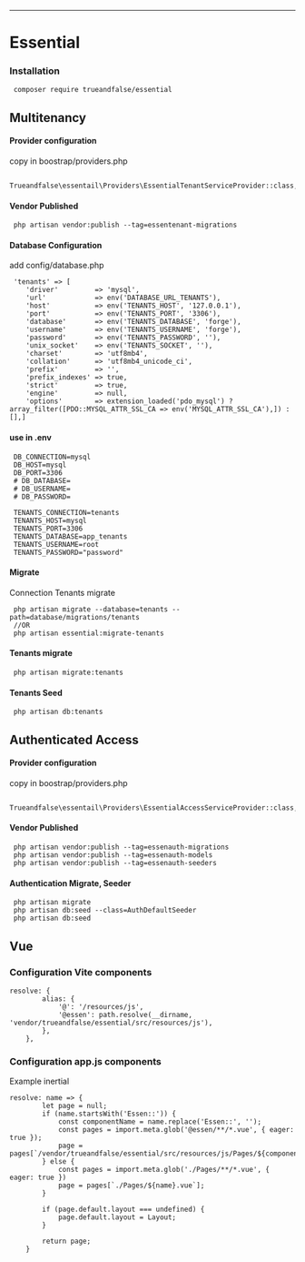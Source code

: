 ---

# Essential

### Installation

```
 composer require trueandfalse/essential
```

## Multitenancy

#### Provider configuration

copy in boostrap/providers.php

```
 Trueandfalse\essentail\Providers\EssentialTenantServiceProvider::class,
```

#### Vendor Published

```
 php artisan vendor:publish --tag=essentenant-migrations
```

#### Database Configuration

add config/database.php

```
 'tenants' => [
    'driver'         => 'mysql',
    'url'            => env('DATABASE_URL_TENANTS'),
    'host'           => env('TENANTS_HOST', '127.0.0.1'),
    'port'           => env('TENANTS_PORT', '3306'),
    'database'       => env('TENANTS_DATABASE', 'forge'),
    'username'       => env('TENANTS_USERNAME', 'forge'),
    'password'       => env('TENANTS_PASSWORD', ''),
    'unix_socket'    => env('TENANTS_SOCKET', ''),
    'charset'        => 'utf8mb4',
    'collation'      => 'utf8mb4_unicode_ci',
    'prefix'         => '',
    'prefix_indexes' => true,
    'strict'         => true,
    'engine'         => null,
    'options'        => extension_loaded('pdo_mysql') ? array_filter([PDO::MYSQL_ATTR_SSL_CA => env('MYSQL_ATTR_SSL_CA'),]) : [],]
```

#### use in .env

```
 DB_CONNECTION=mysql
 DB_HOST=mysql
 DB_PORT=3306
 # DB_DATABASE=
 # DB_USERNAME=
 # DB_PASSWORD=

 TENANTS_CONNECTION=tenants
 TENANTS_HOST=mysql
 TENANTS_PORT=3306
 TENANTS_DATABASE=app_tenants
 TENANTS_USERNAME=root
 TENANTS_PASSWORD="password"
```

#### Migrate

Connection Tenants migrate

```
 php artisan migrate --database=tenants --path=database/migrations/tenants
 //OR
 php artisan essential:migrate-tenants
```

#### Tenants migrate

```
 php artisan migrate:tenants
```

#### Tenants Seed

```
 php artisan db:tenants
```

## Authenticated Access

#### Provider configuration

copy in boostrap/providers.php

```
 Trueandfalse\essentail\Providers\EssentialAccessServiceProvider::class,
```

#### Vendor Published

```
 php artisan vendor:publish --tag=essenauth-migrations
 php artisan vendor:publish --tag=essenauth-models
 php artisan vendor:publish --tag=essenauth-seeders
```

#### Authentication Migrate, Seeder

```
 php artisan migrate
 php artisan db:seed --class=AuthDefaultSeeder
 php artisan db:seed
```

## Vue

### Configuration Vite components

```
resolve: {
        alias: {
            '@': '/resources/js',
            '@essen': path.resolve(__dirname, 'vendor/trueandfalse/essential/src/resources/js'),
        },
    },
```

### Configuration app.js components

Example inertial

```
resolve: name => {
        let page = null;
        if (name.startsWith('Essen::')) {
            const componentName = name.replace('Essen::', '');
            const pages = import.meta.glob('@essen/**/*.vue', { eager: true });
            page = pages[`/vendor/trueandfalse/essential/src/resources/js/Pages/${componentName}.vue`];
        } else {
            const pages = import.meta.glob('./Pages/**/*.vue', { eager: true })
            page = pages[`./Pages/${name}.vue`];
        }

        if (page.default.layout === undefined) {
            page.default.layout = Layout;
        }

        return page;
    }
```
